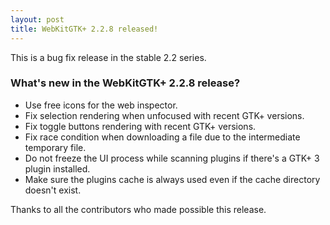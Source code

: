 ```yaml
---
layout: post
title: WebKitGTK+ 2.2.8 released!
---
```


This is a bug fix release in the stable 2.2 series.

### What's new in the WebKitGTK+ 2.2.8 release?

 - Use free icons for the web inspector.
 - Fix selection rendering when unfocused with recent GTK+ versions.
 - Fix toggle buttons rendering with recent GTK+ versions.
 - Fix race condition when downloading a file due to the intermediate
   temporary file.
 - Do not freeze the UI process while scanning plugins if there's a
   GTK+ 3 plugin installed.
 - Make sure the plugins cache is always used even if the cache
   directory doesn't exist.

Thanks to all the contributors who made possible this release.
